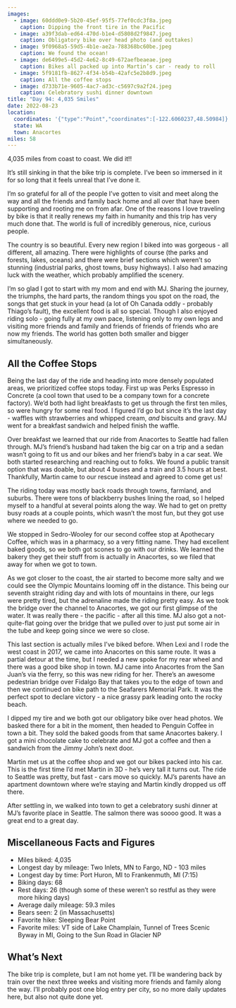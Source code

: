 ```yaml
---
images:
  - image: 60ddd0e9-5b20-45ef-95f5-77ef0cdc3f8a.jpeg
    caption: Dipping the front tire in the Pacific
  - image: a39f3dab-ed64-470d-b1e4-d5808d2f9847.jpeg
    caption: Obligatory bike over head photo (and outtakes)
  - image: 9f0968a5-59d5-4b1e-ae2a-788368bc60be.jpeg
    caption: We found the ocean!
  - image: de6499e5-45d2-4e62-8c49-672aefbeaeae.jpeg
    caption: Bikes all packed up into Martin’s car - ready to roll
  - image: 5f9181fb-8627-4f34-b54b-42afc5e2b8d9.jpeg
    caption: All the coffee stops
  - image: d733b71e-9605-4ac7-ad3c-c5697c9a2f24.jpeg
    caption: Celebratory sushi dinner downtown
title: "Day 94: 4,035 Smiles"
date: 2022-08-23
location:
  coordinates: '{"type":"Point","coordinates":[-122.6060237,48.50984]}'
  state: WA
  town: Anacortes
miles: 58
---
```

4,035 miles from coast to coast. We did it!!

It’s still sinking in that the bike trip is complete. I’ve been so immersed in it for so long that it feels unreal that I’ve done it. 

I’m so grateful for all of the people I’ve gotten to visit and meet along the way and all the friends and family back home and all over that have been supporting and rooting me on from afar. One of the reasons I love traveling by bike is that it really renews my faith in humanity and this trip has very much done that. The world is full of incredibly generous, nice, curious people. 

The country is so beautiful. Every new region I biked into was gorgeous - all different, all amazing. There were highlights of course (the parks and forests, lakes, oceans) and there were brief sections which weren’t so stunning (industrial parks, ghost towns, busy highways). I also had amazing luck with the weather, which probably amplified the scenery. 

I’m so glad I got to start with my mom and end with MJ. Sharing the journey, the triumphs, the hard parts, the random things you spot on the road, the songs that get stuck in your head (a lot of Oh Canada oddly - probably Thiago’s fault), the excellent food is all so special. Though I also enjoyed riding solo - going fully at my own pace, listening only to my own legs and visiting more friends and family and friends of friends of friends who are now my friends. The world has gotten both smaller and bigger simultaneously. 

## All the Coffee Stops

Being the last day of the ride and heading into more densely populated areas, we prioritized coffee stops today. First up was Perks Espresso in Concrete (a cool town that used to be a company town for a concrete factory). We’d both had light breakfasts to get us through the first ten miles, so were hungry for some real food. I figured I’d go but since it’s the last day - waffles with strawberries and whipped cream, _and_ biscuits and gravy. MJ went for a breakfast sandwich and helped finish the waffle. 

Over breakfast we learned that our ride from Anacortes to Seattle had fallen through. MJ’s friend’s husband had taken the big car on a trip and a sedan wasn’t going to fit us and our bikes and her friend’s baby in a car seat. We both started researching and reaching out to folks. We found a public transit option that was doable, but about 4 buses and a train and 3.5 hours at best. Thankfully, Martin came to our rescue instead and agreed to come get us!

The riding today was mostly back roads through towns, farmland, and suburbs. There were tons of blackberry bushes lining the road, so I helped myself to a handful at several points along the way. We had to get on pretty busy roads at a couple points, which wasn’t the most fun, but they got use where we needed to go. 

We stopped in Sedro-Wooley for our second coffee stop at Apothecary Coffee, which was in a pharmacy, so a very fitting name. They had excellent baked goods, so we both got scones to go with our drinks. We learned the bakery they get their stuff from is actually in Anacortes, so we filed that away for when we got to town. 

As we got closer to the coast, the air started to become more salty and we could see the Olympic Mountains looming off in the distance. This being our seventh straight riding day and with lots of mountains in there, our legs were pretty tired, but the adrenaline made the riding pretty easy. As we took the bridge over the channel to Anacortes, we got our first glimpse of the water. It was really there - the pacific - after all this time. MJ also got a not-quite-flat going over the bridge that we pulled over to just put some air in the tube and keep going since we were so close. 

This last section is actually miles I’ve biked before. When Lexi and I rode the west coast in 2017, we came into Anacortes on this same route. It was a partial detour at the time, but I needed a new spoke for my rear wheel and there was a good bike shop in town. MJ came into Anacortes from the San Juan’s via the ferry, so this was new riding for her. There’s an awesome pedestrian bridge over Fidalgo Bay that takes you to the edge of town and then we continued on bike path to the Seafarers Memorial Park. It was the perfect spot to declare victory - a nice grassy park leading onto the rocky beach. 

I dipped my tire and we both got our obligatory bike over head photos. We basked there for a bit in the moment, then headed to Penguin Coffee in town a bit. They sold the baked goods from that same Anacortes bakery. I got a mini chocolate cake to celebrate and MJ got a coffee and then a sandwich from the Jimmy John’s next door. 

Martin met us at the coffee shop and we got our bikes packed into his car. This is the first time I’d met Martin in 3D - he’s very tall it turns out. The ride to Seattle was pretty, but fast - cars move so quickly. MJ’s parents have an apartment downtown where we’re staying and Martin kindly dropped us off there. 

After settling in, we walked into town to get a celebratory sushi dinner at MJ’s favorite place in Seattle. The salmon there was soooo good. It was a great end to a great day. 

## Miscellaneous Facts and Figures

- Miles biked: 4,035
- Longest day by mileage: Two Inlets, MN to Fargo, ND - 103 miles
- Longest day by time: Port Huron, MI to Frankenmuth, MI (7:15)
- Biking days: 68
- Rest days: 26 (though some of these weren’t so restful as they were more hiking days)
- Average daily mileage: 59.3 miles 
- Bears seen: 2 (in Massachusetts)
- Favorite hike: Sleeping Bear Point
- Favorite miles: VT side of Lake Champlain, Tunnel of Trees Scenic Byway in MI, Going to the Sun Road in Glacier NP

## What’s Next

The bike trip is complete, but I am not home yet. I’ll be wandering back by train over the next three weeks and visiting more friends and family along the way. I’ll probably post one blog entry per city, so no more daily updates here, but also not quite done yet.


